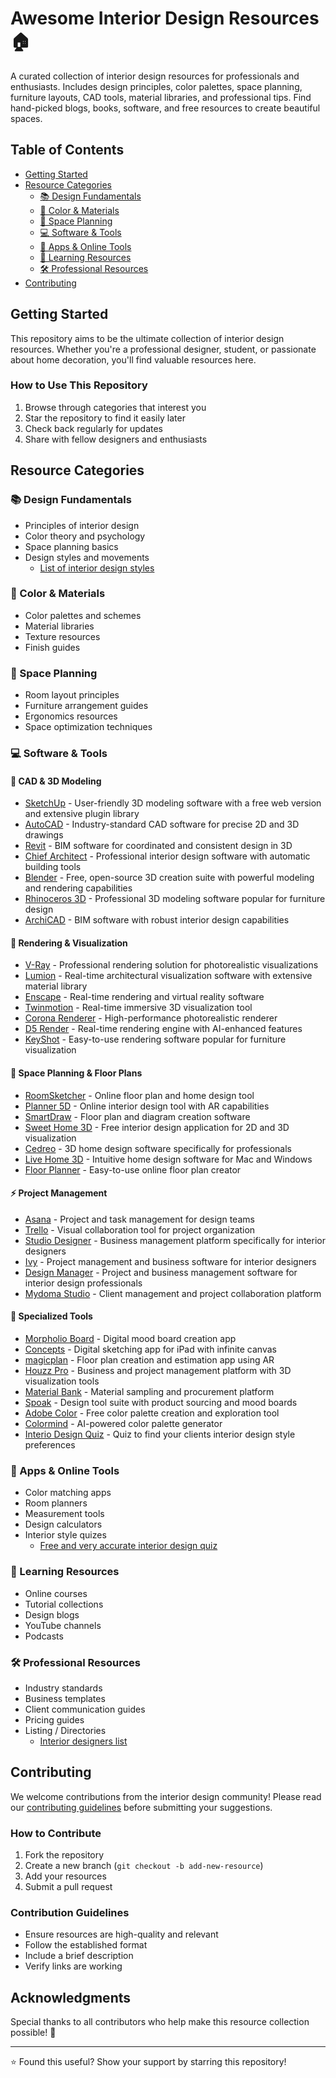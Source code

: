 # Awesome Interior Design Resources 🏠

A curated collection of interior design resources for professionals and enthusiasts. Includes design principles, color palettes, space planning, furniture layouts, CAD tools, material libraries, and professional tips. Find hand-picked blogs, books, software, and free resources to create beautiful spaces.

## Table of Contents
- [Getting Started](#getting-started)
- [Resource Categories](#resource-categories)
  - [📚 Design Fundamentals](#-design-fundamentals)
  - [🎨 Color & Materials](#-color--materials)
  - [📐 Space Planning](#-space-planning)
  - [💻 Software & Tools](#-software--tools)
  - [📱 Apps & Online Tools](#-apps--online-tools)
  - [📖 Learning Resources](#-learning-resources)
  - [🛠️ Professional Resources](%EF%B8%8F-professional-resources)
- [Contributing](#contributing)

## Getting Started

This repository aims to be the ultimate collection of interior design resources. Whether you're a professional designer, student, or passionate about home decoration, you'll find valuable resources here.

### How to Use This Repository

1. Browse through categories that interest you
2. Star the repository to find it easily later
3. Check back regularly for updates
4. Share with fellow designers and enthusiasts

## Resource Categories

### 📚 Design Fundamentals
- Principles of interior design
- Color theory and psychology
- Space planning basics
- Design styles and movements
  - [List of interior design styles](https://mystofa.com/interior-styles)

### 🎨 Color & Materials
- Color palettes and schemes
- Material libraries
- Texture resources
- Finish guides

### 📐 Space Planning
- Room layout principles
- Furniture arrangement guides
- Ergonomics resources
- Space optimization techniques

### 💻 Software & Tools

#### 🔨 CAD & 3D Modeling
- [SketchUp](https://www.sketchup.com/) - User-friendly 3D modeling software with a free web version and extensive plugin library
- [AutoCAD](https://www.autodesk.com/products/autocad) - Industry-standard CAD software for precise 2D and 3D drawings
- [Revit](https://www.autodesk.com/products/revit) - BIM software for coordinated and consistent design in 3D
- [Chief Architect](https://www.chiefarchitect.com/products/home-design/premier/) - Professional interior design software with automatic building tools
- [Blender](https://www.blender.org/) - Free, open-source 3D creation suite with powerful modeling and rendering capabilities
- [Rhinoceros 3D](https://www.rhino3d.com/) - Professional 3D modeling software popular for furniture design
- [ArchiCAD](https://graphisoft.com/solutions/archicad) - BIM software with robust interior design capabilities

#### 🎨 Rendering & Visualization
- [V-Ray](https://www.chaos.com/vray) - Professional rendering solution for photorealistic visualizations
- [Lumion](https://lumion.com/) - Real-time architectural visualization software with extensive material library
- [Enscape](https://enscape3d.com/) - Real-time rendering and virtual reality software
- [Twinmotion](https://www.unrealengine.com/twinmotion) - Real-time immersive 3D visualization tool
- [Corona Renderer](https://www.chaos.com/corona) - High-performance photorealistic renderer
- [D5 Render](https://www.d5render.com/) - Real-time rendering engine with AI-enhanced features
- [KeyShot](https://www.keyshot.com/) - Easy-to-use rendering software popular for furniture visualization
  
#### 📐 Space Planning & Floor Plans
- [RoomSketcher](https://www.roomsketcher.com/) - Online floor plan and home design tool
- [Planner 5D](https://planner5d.com) - Online interior design tool with AR capabilities
- [SmartDraw](https://www.smartdraw.com/) - Floor plan and diagram creation software
- [Sweet Home 3D](http://www.sweethome3d.com/) - Free interior design application for 2D and 3D visualization
- [Cedreo](https://cedreo.com/) - 3D home design software specifically for professionals
- [Live Home 3D](https://www.livehome3d.com/) - Intuitive home design software for Mac and Windows
- [Floor Planner](https://floorplanner.com/) - Easy-to-use online floor plan creator
  
#### ⚡ Project Management
- [Asana](https://asana.com/) - Project and task management for design teams
- [Trello](https://trello.com/) - Visual collaboration tool for project organization
- [Studio Designer](https://www.studiodesigner.com/) - Business management platform specifically for interior designers
- [Ivy](https://www.ivy.co/) - Project management and business software for interior designers
- [Design Manager](https://www.designmanager.com/) - Project and business management software for interior design professionals
- [Mydoma Studio](https://www.mydomastudio.com/) - Client management and project collaboration platform

#### 🎯 Specialized Tools
- [Morpholio Board](https://www.morpholioapps.com/board) - Digital mood board creation app
- [Concepts](https://concepts.app/) - Digital sketching app for iPad with infinite canvas
- [magicplan](https://www.magicplan.app) - Floor plan creation and estimation app using AR
- [Houzz Pro](https://pro.houzz.com) - Business and project management platform with 3D visualization tools
- [Material Bank](https://www.materialbank.com/) - Material sampling and procurement platform
- [Spoak](https://www.spoak.com) - Design tool suite with product sourcing and mood boards
- [Adobe Color](https://color.adobe.com/) - Free color palette creation and exploration tool
- [Colormind](http://colormind.io/) - AI-powered color palette generator
- [Interio Design Quiz](https://mystofa.com/quizes/design-test) - Quiz to find your clients interior design style preferences
  
### 📱 Apps & Online Tools
- Color matching apps
- Room planners
- Measurement tools
- Design calculators
- Interior style quizes
  - [Free and very accurate interior design quiz](https://mystofa.com/quizes/design-test) 

### 📖 Learning Resources
- Online courses
- Tutorial collections
- Design blogs
- YouTube channels
- Podcasts

### 🛠️ Professional Resources
- Industry standards
- Business templates
- Client communication guides
- Pricing guides
- Listing / Directories
   - [Interior designers list](https://mystofa.com/interior-designers)

## Contributing

We welcome contributions from the interior design community! Please read our [contributing guidelines](CONTRIBUTING.md) before submitting your suggestions.

### How to Contribute
1. Fork the repository
2. Create a new branch (`git checkout -b add-new-resource`)
3. Add your resources
4. Submit a pull request

### Contribution Guidelines
- Ensure resources are high-quality and relevant
- Follow the established format
- Include a brief description
- Verify links are working

## Acknowledgments

Special thanks to all contributors who help make this resource collection possible! 🙏

---
⭐️ Found this useful? Show your support by starring this repository!
